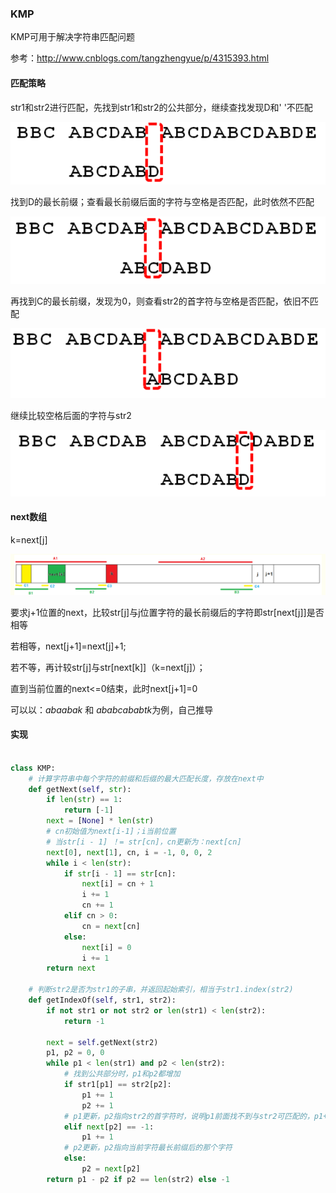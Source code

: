 ### KMP

KMP可用于解决字符串匹配问题

参考：http://www.cnblogs.com/tangzhengyue/p/4315393.html

#### 匹配策略

str1和str2进行匹配，先找到str1和str2的公共部分，继续查找发现D和' '不匹配

![](https://github.com/1273545169/course_note/blob/master/%E5%9B%BE%E7%89%87/kmp1.PNG)

找到D的最长前缀；查看最长前缀后面的字符与空格是否匹配，此时依然不匹配

![](https://github.com/1273545169/course_note/blob/master/%E5%9B%BE%E7%89%87/kmp2.PNG)

再找到C的最长前缀，发现为0，则查看str2的首字符与空格是否匹配，依旧不匹配

![](https://github.com/1273545169/course_note/blob/master/%E5%9B%BE%E7%89%87/kmp3.PNG)

继续比较空格后面的字符与str2

![](https://github.com/1273545169/course_note/blob/master/%E5%9B%BE%E7%89%87/kmp4.PNG)

#### next数组

k=next[j]

![](https://github.com/1273545169/course_note/blob/master/%E5%9B%BE%E7%89%87/kmp5.PNG)

要求j+1位置的next，比较str[j]与j位置字符的最长前缀后的字符即str[next[j]]是否相等

若相等，next[j+1]=next[j]+1;

若不等，再计较str[j]与str[next[k]]（k=next[j]）；

直到当前位置的next<=0结束，此时next[j+1]=0

可以以：$abaabak$ 和 $ababcababtk$为例，自己推导

#### 实现

```python

class KMP:
    # 计算字符串中每个字符的前缀和后缀的最大匹配长度，存放在next中
    def getNext(self, str):
        if len(str) == 1:
            return [-1]
        next = [None] * len(str)
        # cn初始值为next[i-1]；i当前位置
        # 当str[i - 1] ！= str[cn]，cn更新为：next[cn]
        next[0], next[1], cn, i = -1, 0, 0, 2
        while i < len(str):
            if str[i - 1] == str[cn]:
                next[i] = cn + 1
                i += 1
                cn += 1
            elif cn > 0:
                cn = next[cn]
            else:
                next[i] = 0
                i += 1
        return next

    # 判断str2是否为str1的子串，并返回起始索引，相当于str1.index(str2)
    def getIndexOf(self, str1, str2):
        if not str1 or not str2 or len(str1) < len(str2):
            return -1

        next = self.getNext(str2)
        p1, p2 = 0, 0
        while p1 < len(str1) and p2 < len(str2):
            # 找到公共部分时，p1和p2都增加
            if str1[p1] == str2[p2]:
                p1 += 1
                p2 += 1
            # p1更新，p2指向str2的首字符时，说明p1前面找不到与str2可匹配的，p1+1
            elif next[p2] == -1:
                p1 += 1
            # p2更新，p2指向当前字符最长前缀后的那个字符
            else:
                p2 = next[p2]
        return p1 - p2 if p2 == len(str2) else -1


```
